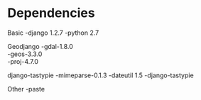 Dependencies
============

Basic
-django 1.2.7
-python 2.7

Geodjango
-gdal-1.8.0  
-geos-3.3.0  
-proj-4.7.0

django-tastypie
-mimeparse-0.1.3
-dateutil 1.5
-django-tastypie

Other
-paste  


